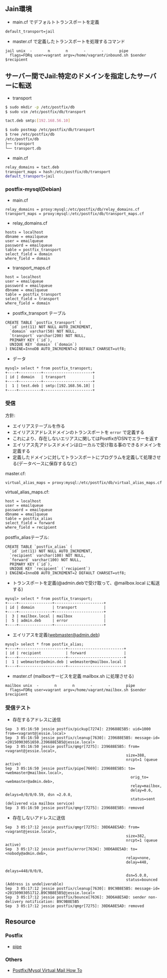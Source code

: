 ## Jain環境

- main.cf でデフォルトトランスポートを定義

~~~
default_transport=jail
~~~

- master.cf で定義したトランスポートを処理するコマンド

~~~
jail unix  -       n       n       -       -       pipe
  flags=FDRq user=vagrant argv=/home/vagrant/inbound.sh $sender $recipient
~~~

## サーバー間でJail:特定のドメインを指定したサーバーに転送

- transport

~~~bash
$ sudo mkdir -p /etc/postfix/db
$ sudo vim /etc/postfix/db/transport

tact.deb smtp:[192.168.56.10]

$ sudo postmap /etc/postfix/db/transport
$ tree /etc/postfix/db
/etc/postfix/db
├── transport
└── transport.db
~~~

- main.cf

~~~bash
relay_domains = tact.deb
transport_maps = hash:/etc/postfix/db/transport
default_transport=jail
~~~

### postfix-mysql(Debian)

- main.cf

~~~
relay_domains = proxy:mysql:/etc/postfix/db/relay_domains.cf
transport_maps = proxy:mysql:/etc/postfix/db/transport_maps.cf
~~~

- relay_domains.cf

~~~
hosts = localhost
dbname = emailqueue
user = emailqueue
password = emailqueue
table = postfix_transport
select_field = domain
where_field = domain
~~~

- transport_maps.cf

~~~
host = localhost
user = emailqueue
password = emailqueue
dbname = emailqueue
table = postfix_transport
select_field = transport
where_field = domain
~~~

- postfix_transport テーブル

~~~mysql
CREATE TABLE `postfix_transport` (
  `id` int(11) NOT NULL AUTO_INCREMENT,
  `domain` varchar(50) NOT NULL,
  `transport` varchar(200) NOT NULL,
  PRIMARY KEY (`id`),
  UNIQUE KEY `domain` (`domain`)
) ENGINE=InnoDB AUTO_INCREMENT=2 DEFAULT CHARSET=utf8;
~~~

- データ

~~~
mysql> select * from postfix_transport;
+----+----------+----------------------+
| id | domain   | transport            |
+----+----------+----------------------+
|  1 | test.deb | smtp:[192.168.56.10] |
+----+----------+----------------------+
~~~

### 受信

方針:

- エイリアステーブルを作る
- エイリアスアドレスドメインのトランスポートを `error`  で定義する
- これにより、存在しないエリアスに関してはPostfixがDSNでエラーを返す
- エイリアス先アドレスドメインはローカルで受け取る事のできるドメインを定義する
- 定義したドメインに対してトランスポートにプログラムを定義して処理させる(データベースに保存するなど)


master.cf:
~~~
virtual_alias_maps = proxy:mysql:/etc/postfix/db/virtual_alias_maps.cf
~~~

virtual_alias_maps.cf:
~~~
host = localhost
user = emailqueue
password = emailqueue
dbname = emailqueue
table = postfix_alias
select_field = forward
where_field = recipient
~~~

postfix_aliasテーブル:

~~~mysql
CREATE TABLE `postfix_alias` (
  `id` int(11) NOT NULL AUTO_INCREMENT,
  `recipient` varchar(100) NOT NULL,
  `forward` varchar(100) NOT NULL,
  PRIMARY KEY (`id`),
  UNIQUE KEY `recipient` (`recipient`)
) ENGINE=InnoDB AUTO_INCREMENT=2 DEFAULT CHARSET=utf8;
~~~~

- トランスポートを定義(@admin.debで受け取って、@mailbox.local に転送する)

~~~
mysql> select * from postfix_transport;
+----+---------------+----------------------+
| id | domain        | transport            |
+----+---------------+----------------------+
|  3 | mailbox.local | mailbox              |
|  5 | admin.deb     | error                |
+----+---------------+----------------------+
~~~

- エイリアスを定義(webmaster@admin.deb)

~~~
mysql> select * from postfix_alias;
+----+---------------------+-------------------------+
| id | recipient           | forward                 |
+----+---------------------+-------------------------+
|  1 | webmaster@admin.deb | webmaster@mailbox.local |
+----+---------------------+-------------------------+
~~~

- master.cf (mailboxサービスを定義 mailbox.sh に処理させる)

~~~
mailbox unix  -       n       n       -       -       pipe
  flags=FDRq user=vagrant argv=/home/vagrant/mailbox.sh $sender $recipient
~~~


### 受信テスト

- 存在するアドレスに送信

~~~
Sep  3 05:16:50 jessie postfix/pickup[7274]: 239688E5B5: uid=1000 from=<vagrant@jessie.local>
Sep  3 05:16:50 jessie postfix/cleanup[7630]: 239688E5B5: message-id=<20150903051650.239688E5B5@jessie.local>
Sep  3 05:16:50 jessie postfix/qmgr[7275]: 239688E5B5: from=<vagrant@jessie.local>,
                                                      size=388,
                                                      nrcpt=1 (queue active)
Sep  3 05:16:50 jessie postfix/pipe[7669]: 239688E5B5: to=<webmaster@mailbox.local>,
                                                        orig_to=<webmaster@admin.deb>,
                                                        relay=mailbox,
                                                        delay=0.6, delays=0/0/0/0.59, dsn =2.0.0,
                                                        status=sent (delivered via mailbox service)
Sep  3 05:16:50 jessie postfix/qmgr[7275]: 239688E5B5: removed
~~~

- 存在しないアドレスに送信

~~~
Sep  3 05:17:12 jessie postfix/qmgr[7275]: 30D6A8E5AD: from=<vagrant@jessie.local>,
                                                      size=382,
                                                      nrcpt=1 (queue active)
Sep  3 05:17:12 jessie postfix/error[7634]: 30D6A8E5AD: to=<nobody@admin.deb>,
                                                      relay=none,
                                                      delay=448,
                                                      delays=448/0/0/0,
                                                      dsn=5.0.0,
                                                      status=bounced (Address is undeliverable)
Sep  3 05:17:12 jessie postfix/cleanup[7630]: B9C9B8E5B5: message-id=<20150903051712.B9C9B8E5B5@jessie.local>
Sep  3 05:17:12 jessie postfix/bounce[7636]: 30D6A8E5AD: sender non-delivery notification: B9C9B8E5B5
Sep  3 05:17:12 jessie postfix/qmgr[7275]: 30D6A8E5AD: removed
~~~


## Resource

### Postfix
- [pipe](http://www.postfix.org/pipe.8.html)

### Others
- [Postfix/Mysql Virtual Mail How To](http://hostingsoftware.net/index.php?module=pagemaster&PAGE_user_op=view_page&PAGE_id=56)
